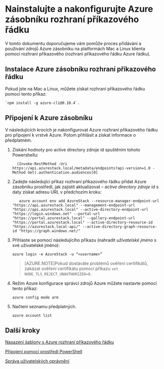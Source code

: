 <properties
    pageTitle="Připojení k Azure zásobníku s rozhraní příkazového řádku | Microsoft Azure"
    description="Naučte se používat rozhraní příkazového řádku různé platformy (rozhraní příkazového řádku) a Správa nasazení zdroje na zásobníku Azure"
    services="azure-stack"
    documentationCenter=""
    authors="HeathL17"
    manager="byronr"
    editor=""/>

<tags
    ms.service="azure-stack"
    ms.workload="na"
    ms.tgt_pltfrm="na"
    ms.devlang="na"
    ms.topic="article"
    ms.date="10/19/2016"
    ms.author="helaw"/>

# <a name="install-and-configure-azure-stack-cli"></a>Nainstalujte a nakonfigurujte Azure zásobníku rozhraní příkazového řádku

V tomto dokumentu doporučujeme vám pomůže proces přidávání a používání zdrojů Azure zásobníku na platformách Mac a Linux klienta pomocí rozhraní příkazového (rozhraní příkazového řádku Azure řádku).  

## <a name="install-azure-stack-cli"></a>Instalace Azure zásobníku rozhraní příkazového řádku

Pokud jste na Mac a Linux, můžete získat rozhraní příkazového řádku pomocí tento příkaz:
  
    `npm install -g azure-cli@0.10.4`.


## <a name="connect-to-azure-stack"></a>Připojení k Azure zásobníku
V následujících krocích je nakonfigurovat Azure rozhraní příkazového řádku pro připojení k vrstvě Azure. Potom přihlásit a získat informace o předplatném.

1.  Získání hodnoty pro active directory zdroje id spuštěním tohoto Powershellu:
        
          (Invoke-RestMethod -Uri https://api.azurestack.local/metadata/endpoints?api-version=1.0 -Method Get).authentication.audiences[0]

2.  Zadejte následující příkaz rozhraní příkazového řádku přidat Azure zásobníku prostředí, jak zajistit aktualizovat *– active directory zdroje id* s daty získat adresu URL v předchozím kroku:

           azure account env add AzureStack --resource-manager-endpoint-url "https://api.azurestack.local" --management-endpoint-url "https://api.azurestack.local" --active-directory-endpoint-url  "https://login.windows.net" --portal-url "https://portal.azurestack.local" --gallery-endpoint-url "https://portal.azurestack.local" --active-directory-resource-id "https://azurestack.local-api/" --active-directory-graph-resource-id "https://graph.windows.net/"

3.  Přihlaste se pomocí následujícího příkazu (nahradit *uživatelské jméno* s své uživatelské jméno):

        azure login -e AzureStack -u “<username>”

    >[AZURE.NOTE]Pokud dostáváte problémů ověření certifikátů, zakázat ověření certifikátu pomocí příkazu `set        NODE_TLS_REJECT_UNAUTHORIZED=0`.

4.  Režim Azure konfigurace správci zdrojů Azure můžete nastavte pomocí tento příkaz:

        azure config mode arm

5.  Načtení seznamu předplatných.

        azure account list     

## <a name="next-steps"></a>Další kroky

[Nasazení šablony s Azure rozhraní příkazového řádku](azure-stack-deploy-template-command-line.md)

[Připojení pomocí prostředí PowerShell](azure-stack-connect-powershell.md)

[Správa uživatelských oprávnění](azure-stack-manage-permissions.md)
